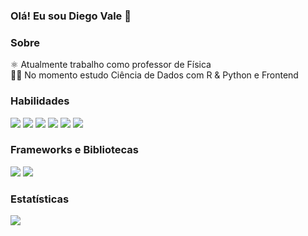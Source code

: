 ### Olá! Eu sou Diego Vale   👋

### Sobre  

⚛️ Atualmente trabalho como professor de Física<br/>
👨‍🎓 No momento estudo Ciência de Dados com R & Python e Frontend<br/>

### Habilidades

<span><img src="https://img.shields.io/badge/HTML5-E34F26?style=flat&logo=html5&logoColor=white"></span>
<span><img src="https://img.shields.io/badge/CSS3-1572B6?style=flat&logo=css3&logoColor=white"></span>
<span><img src="https://img.shields.io/badge/JavaScript-323330?style=flat&logo=javascript&logoColor=F7DF1E"></span>
<span><img src="https://img.shields.io/badge/PHP-777BB4?style=flat&logo=php&logoColor=white"></span>
<span><img src="https://img.shields.io/badge/MySQL-00000F?style=flat&logo=mysql&logoColor=white"></span>
<span><img src="https://img.shields.io/badge/R-276DC3?style=flat&logo=python&logoColor=white"></span>

### Frameworks e Bibliotecas

<span><img src="https://img.shields.io/badge/Bootstrap-563D7C?style=flat&logo=bootstrap&logoColor=white"></span>
<span><img src="https://img.shields.io/badge/React-20232A?style=flat&logo=react&logoColor=61DAFB"></span>

### Estatísticas

<img src="https://github-readme-stats.vercel.app/api/top-langs/?username=diegovalesilva&layout=compact&theme=dark">





